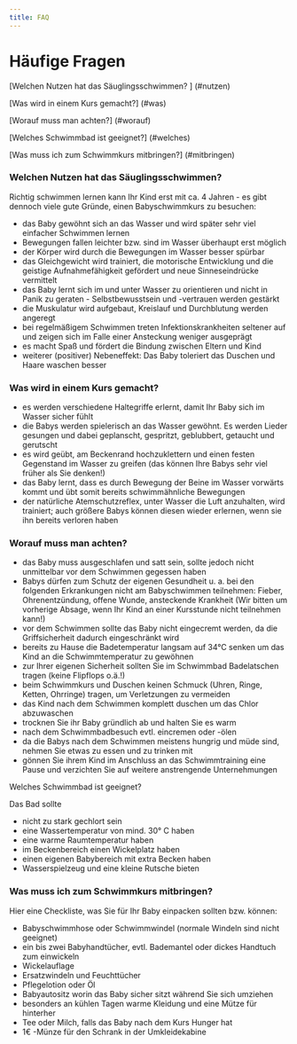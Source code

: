 ```yaml
---
title: FAQ
---
```

# Häufige Fragen
 
[Welchen Nutzen hat das Säuglingsschwimmen? ] (#nutzen)

[Was wird in einem Kurs gemacht?] (#was)

[Worauf muss man achten?] (#worauf)

[Welches Schwimmbad ist geeignet?] (#welches) 

[Was muss ich zum Schwimmkurs mitbringen?] (#mitbringen)

<a id="nutzen"></a>
### Welchen Nutzen hat das Säuglingsschwimmen?

Richtig schwimmen lernen kann Ihr Kind erst mit ca. 4 Jahren - es gibt dennoch viele gute Gründe, einen Babyschwimmkurs zu besuchen: 
* das Baby gewöhnt sich an das Wasser und wird später sehr viel einfacher Schwimmen lernen 
* Bewegungen fallen leichter bzw. sind im Wasser überhaupt erst möglich 
* der Körper wird durch die Bewegungen im Wasser besser spürbar 
* das Gleichgewicht wird trainiert, die motorische Entwicklung und die geistige Aufnahmefähigkeit gefördert und neue Sinneseindrücke vermittelt 
* das Baby lernt sich im und unter Wasser zu orientieren und nicht in Panik zu geraten - Selbstbewusstsein und -vertrauen werden gestärkt 
* die Muskulatur wird aufgebaut, Kreislauf und Durchblutung werden angeregt
* bei regelmäßigem Schwimmen treten Infektionskrankheiten seltener auf und zeigen sich im Falle einer Ansteckung weniger ausgeprägt
* es macht Spaß und fördert die Bindung zwischen Eltern und Kind 
* weiterer (positiver) Nebeneffekt: Das Baby toleriert das Duschen und Haare waschen besser 

<a id="was"></a>
### Was wird in einem Kurs gemacht?

* es werden verschiedene Haltegriffe erlernt, damit Ihr Baby sich im Wasser sicher fühlt 
* die Babys werden spielerisch an das Wasser gewöhnt. Es werden Lieder gesungen und dabei geplanscht, gespritzt, geblubbert, getaucht und gerutscht 
* es wird geübt, am Beckenrand hochzuklettern und einen festen Gegenstand im Wasser zu greifen (das können Ihre Babys sehr viel früher als Sie denken!) 
* das Baby lernt, dass es durch Bewegung der Beine im Wasser vorwärts kommt und übt somit bereits schwimmähnliche Bewegungen 
* der natürliche Atemschutzreflex, unter Wasser die Luft anzuhalten, wird trainiert; auch größere Babys können diesen wieder erlernen, wenn sie ihn bereits verloren haben 

<a id="worauf"></a>
### Worauf muss man achten?

* das Baby muss ausgeschlafen und satt sein, sollte jedoch nicht unmittelbar vor dem Schwimmen gegessen haben 
* Babys dürfen zum Schutz der eigenen Gesundheit u. a. bei den folgenden Erkrankungen nicht am Babyschwimmen teilnehmen: Fieber, Ohrenentzündung, offene Wunde, ansteckende Krankheit (Wir bitten um vorherige Absage, wenn Ihr Kind an einer Kursstunde nicht teilnehmen kann!) 
* vor dem Schwimmen sollte das Baby nicht eingecremt werden, da die Griffsicherheit dadurch eingeschränkt wird 
* bereits zu Hause die Badetemperatur langsam auf 34°C senken um das Kind an die Schwimmtemperatur zu gewöhnen 
* zur Ihrer eigenen Sicherheit sollten Sie im Schwimmbad Badelatschen tragen (keine Flipflops o.ä.!) 
* beim Schwimmkurs und Duschen keinen Schmuck (Uhren, Ringe, Ketten, Ohrringe) tragen, um Verletzungen zu vermeiden 
* das Kind nach dem Schwimmen komplett duschen um das Chlor abzuwaschen 
* trocknen Sie ihr Baby gründlich ab und halten Sie es warm 
* nach dem Schwimmbadbesuch evtl. eincremen oder -ölen 
* da die Babys nach dem Schwimmen meistens hungrig und müde sind, nehmen Sie etwas zu essen und zu trinken mit 
* gönnen Sie ihrem Kind im Anschluss an das Schwimmtraining eine Pause und verzichten Sie auf weitere anstrengende Unternehmungen 

<a id="welches"></a>
Welches Schwimmbad ist geeignet?

Das Bad sollte 
* nicht zu stark gechlort sein 
* eine Wassertemperatur von mind. 30° C haben 
* eine warme Raumtemperatur haben 
* im Beckenbereich einen Wickelplatz haben 
* einen eigenen Babybereich mit extra Becken haben 
* Wasserspielzeug und eine kleine Rutsche bieten 

<a id="mitbringen"></a>
### Was muss ich zum Schwimmkurs mitbringen?

Hier eine Checkliste, was Sie für Ihr Baby einpacken sollten bzw. können: 
* Babyschwimmhose oder Schwimmwindel (normale Windeln sind nicht geeignet) 
* ein bis zwei Babyhandtücher, evtl. Bademantel oder dickes Handtuch zum einwickeln 
* Wickelauflage 
* Ersatzwindeln und Feuchttücher 
* Pflegelotion oder Öl 
* Babyautositz worin das Baby sicher sitzt während Sie sich umziehen 
* besonders an kühlen Tagen warme Kleidung und eine Mütze für hinterher 
* Tee oder Milch, falls das Baby nach dem Kurs Hunger hat 
* 1€ -Münze für den Schrank in der Umkleidekabine
